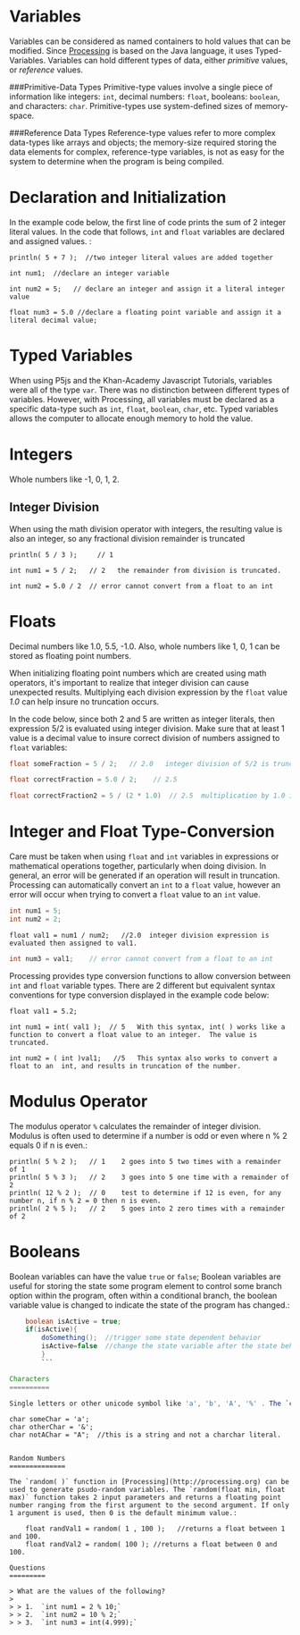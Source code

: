 Variables
==========


Variables can be considered as named containers to hold values that can be modified. Since [Processing](http://processing.org) is based on the Java language, it uses Typed-Variables. Variables can hold different types of data, either *primitive* values, or *reference* values.  

###Primitive-Data Types
Primitive-type values involve a single piece of information like integers: `int`, decimal numbers: `float`, booleans: `boolean`, and characters: `char`. Primitive-types use system-defined sizes of memory-space. 

###Reference Data Types
Reference-type values refer to more complex data-types like arrays and objects; the memory-size required storing the data elements for complex, reference-type variables, is not as easy for the system to determine when the program is being compiled.  


Declaration and Initialization
==============================

In the example code below, the first line of code prints the sum of 2 integer literal values. In the code that follows, `int` and `float` variables are declared and assigned values. :

    println( 5 + 7 );  //two integer literal values are added together

    int num1;  //declare an integer variable

    int num2 = 5;   // declare an integer and assign it a literal integer value

    float num3 = 5.0 //declare a floating point variable and assign it a literal decimal value;

Typed Variables
===============

When using P5js and the Khan-Academy Javascript Tutorials, variables were all of the type `var`. There was no distinction between different types of variables. However, with Processing, all variables must be declared as a specific data-type such as `int`, `float`, `boolean`, `char`, etc. Typed variables allows the computer to allocate enough memory to hold the value.

Integers
========

Whole numbers like -1, 0, 1, 2.

Integer Division
----------------

When using the math division operator with integers, the resulting value is also an integer, so any fractional division remainder is truncated
```
println( 5 / 3 );     // 1 

int num1 = 5 / 2;   // 2   the remainder from division is truncated.

int num2 = 5.0 / 2  // error cannot convert from a float to an int  
```
Floats
======

Decimal numbers like 1.0, 5.5, -1.0. Also, whole numbers like 1, 0, 1 can be stored as floating point numbers.

When initializing floating point numbers which are created using math operators, it's important to realize that integer division can cause unexpected results. Multiplying each division expression by the `float` value *1.0* can help insure no truncation occurs.

In the code below, since both 2 and 5 are written as integer literals, then expression 5/2 is evaluated using integer division. Make sure that at least 1 value is a decimal value to insure correct division of numbers assigned to `float` variables:
```java
float someFraction = 5 / 2;   // 2.0   integer division of 5/2 is truncated so the result is 2.0

float correctFraction = 5.0 / 2;    // 2.5  

float correctFraction2 = 5 / (2 * 1.0)  // 2.5  multiplication by 1.0 insures decimal division
```
Integer and Float Type-Conversion
=================================

Care must be taken when using `float` and `int` variables in expressions or mathematical operations together, particularly when doing division. In general, an error will be generated if an operation will result in truncation. Processing can automatically convert an `int` to a `float` value, however an error will occur when trying to convert a `float` value to an `int` value. 
```java
int num1 = 5; 
int num2 = 2;
```
    float val1 = num1 / num2;   //2.0  integer division expression is evaluated then assigned to val1.
```java
int num3 = val1;    // error cannot convert from a float to an int 
```
Processing provides type conversion functions to allow conversion between `int` and `float` variable types. There are 2 different but equivalent syntax conventions for type conversion displayed in the example code below:

    float val1 = 5.2;  

    int num1 = int( val1 );  // 5   With this syntax, int( ) works like a function to convert a float value to an integer.  The value is truncated.

    int num2 = ( int )val1;   //5   This syntax also works to convert a float to an  int, and results in truncation of the number.

Modulus Operator
================

The modulus operator `%` calculates the remainder of integer division. Modulus is often used to determine if a number is odd or even where n % 2 equals 0 if n is even.:

    println( 5 % 2 );   // 1    2 goes into 5 two times with a remainder of 1
    println( 5 % 3 );   // 2    3 goes into 5 one time with a remainder of 2
    println( 12 % 2 );  // 0    test to determine if 12 is even, for any number n, if n % 2 = 0 then n is even.
    println( 2 % 5 );   // 2    5 goes into 2 zero times with a remainder of 2

Booleans
========

Boolean variables can have the value `true` or `false`; Boolean variables are useful for storing the state some program element to control some branch option within the program, often within a conditional branch, the boolean variable value is changed to indicate the state of the program has changed.:

```java
    boolean isActive = true;
    if(isActive){ 
        doSomething();  //trigger some state dependent behavior     
        isActive=false  //change the state variable after the state behavior has been triggered
        }
        ```

Characters
==========

Single letters or other unicode symbol like 'a', 'b', 'A', '%' . The `char` variable type must use single quotes around a single character. When multiple characters are used in a single variable, then the :code: String variable type should be used. 

```
    char someChar = 'a';
    char otherChar = '&';
    char notAChar = "A";  //this is a string and not a charchar literal.
```

Random Numbers
==============

The `random( )` function in [Processing](http://processing.org) can be used to generate psudo-random variables. The `random(float min, float max)` function takes 2 input parameters and returns a floating point number ranging from the first argument to the second argument. If only 1 argument is used, then 0 is the default minimum value.:

    float randVal1 = random( 1 , 100 );   //returns a float between 1 and 100.
    float randVal2 = random( 100 ); //returns a float between 0 and 100.

Questions
=========

> What are the values of the following?
>
> > 1.  `int num1 = 2 % 10;`
> > 2.  `int num2 = 10 % 2;`
> > 3.  `int num3 = int(4.999);`